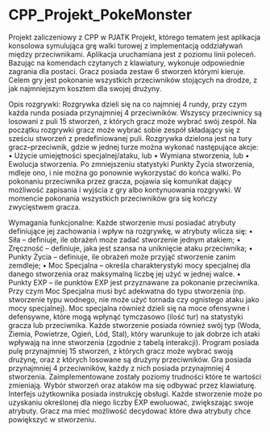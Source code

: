 # CPP_Projekt_PokeMonster
Projekt zaliczeniowy z CPP w PJATK
Projekt, którego tematem jest aplikacja konsolowa symulująca grę walki turowej z 
implementacją oddziaływań między przeciwnikami. Aplikacja uruchamiana jest z poziomu linii poleceń. Bazując na 
komendach czytanych z klawiatury, wykonuje odpowiednie zagrania dla postaci. Gracz posiada zestaw 6 stworzeń którymi kieruje. Celem gry jest pokonanie wszystkich 
przeciwników stojących na drodze, z jak najmniejszym kosztem dla swojej drużyny.

Opis rozgrywki:
Rozgrywka dzieli się na co najmniej 4 rundy, przy czym każda runda posiada 
przynajmniej 4 przeciwników. Wszyscy przeciwnicy są losowani z puli 15 stworzeń, z których 
gracz może wybrać swój zespół.
Na początku rozgrywki gracz może wybrać sobie zespół składający się z sześciu stworzeń z
predefiniowanej puli.
Rozgrywka dzielona jest na tury gracz–przeciwnik, gdzie w jednej turze można wykonać 
następujące akcje:
• Użycie umiejętności specjalnej/ataku, lub
• Wymiana stworzenia, lub
• Ewolucja stworzenia.
Po zmniejszeniu statystyki Punkty Życia stworzenia, mdleje ono, i nie można go ponownie 
wykorzystać do końca walki. Po pokonaniu przeciwnika przez gracza, pojawia się 
komunikat dający możliwość zapisania i wyjścia z gry albo kontynuowania rozgrywki. 
W momencie pokonania wszystkich przeciwników gra się kończy zwycięstwem gracza.

Wymagania funkcjonalne:
Każde stworzenie musi posiadać atrybuty definiujące jej zachowania i wpływ na rozgrywkę, w 
atrybuty wlicza się:
• Siła – definiuje, ile obrażeń może zadać stworzenie jednym atakiem;
• Zręczność – definiuje, jaka jest szansa na uniknięcie ataku przeciwnika;
• Punkty Życia – definiuje, ile obrażeń może przyjąć stworzenie zanim zemdleje;
• Moc Specjalna – określa charakterystyki mocy specjalnej dla danego stworzenia oraz 
maksymalną liczbę jej użyć w jednej walce.
• Punkty EXP – ile punktów EXP jest przyznawane za pokonanie przeciwnika. Przy czym Moc Specjalna musi być adekwatna do typu stworzenia (np. stworzenie typu 
wodnego, nie może użyć tornada czy ognistego ataku jako mocy specjalnej). Moc specjalna 
również dzieli się na moce ofensywne i defensywne, które mogą wpłynąć tymczasowo (ilość 
tur) na statystyki gracza lub przeciwnika. 
Każde stworzenie posiada również swój typ (Woda, Ziemia, Powietrze, Ogień, Lód, Stal), który
warunkuje to jak dobrze ich ataki wpływają na inne stworzenia (zgodnie z tabelą interakcji). Program posiada pulę przynajmniej 15 stworzeń, z których gracz może wybrać 
swoją drużynę, oraz z których losowane są drużyny przeciwników. 
Gra posiada przynajmniej 4 przeciwników, każdy z nich posiada przynajmniej 4 stworzenia. Zaimplementowane zostały poziomy trudności które te wartości 
zmieniają.
Wybór stworzeń oraz ataków ma się odbywać przez klawiaturę. Interfejs użytkownika posiada instrukcję obsługi.
Każde stworzenie może po uzyskaniu określonej dla niego liczby EXP ewoluować, zwiększając 
swoje atrybuty. Gracz ma mieć możliwość decydować które dwa atrybuty chce powiększyć w 
stworzeniu.
